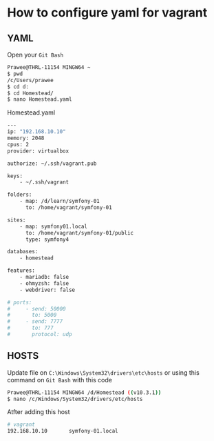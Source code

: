 # How to configure yaml for vagrant

## YAML

Open your `Git Bash`

```bash
Prawee@THRL-11154 MINGW64 ~
$ pwd
/c/Users/prawee
$ cd d:
$ cd Homestead/
$ nano Homestead.yaml
```

Homestead.yaml

```bash
---
ip: "192.168.10.10"
memory: 2048
cpus: 2
provider: virtualbox

authorize: ~/.ssh/vagrant.pub

keys:
    - ~/.ssh/vagrant

folders:
    - map: /d/learn/symfony-01
      to: /home/vagrant/symfony-01

sites:
    - map: symfony01.local
      to: /home/vagrant/symfony-01/public
      type: symfony4

databases:
    - homestead

features:
    - mariadb: false
    - ohmyzsh: false
    - webdriver: false

# ports:
#     - send: 50000
#       to: 5000
#     - send: 7777
#       to: 777
#       protocol: udp
```

## HOSTS

Update file on `C:\Windows\System32\drivers\etc\hosts` or using this command on `Git Bash` with this code

```bash
Prawee@THRL-11154 MINGW64 /d/Homestead ((v10.3.1))
$ nano /c/Windows/System32/drivers/etc/hosts
```

Atfter adding this host

```bash
# vagrant
192.168.10.10       symfony-01.local
```

